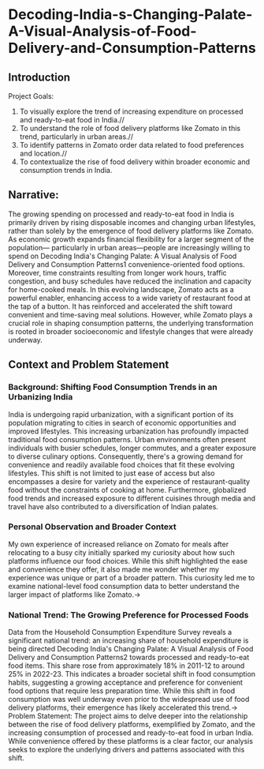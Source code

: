 # Decoding-India-s-Changing-Palate-A-Visual-Analysis-of-Food-Delivery-and-Consumption-Patterns

## Introduction
Project Goals:
 1. To visually explore the trend of increasing expenditure on processed and 
ready-to-eat food in India.//
2. To understand the role of food delivery platforms like Zomato in this trend, 
particularly in urban areas.//
3. To identify patterns in Zomato order data related to food preferences and 
location.// 
4. To contextualize the rise of food delivery within broader economic and 
consumption trends in India.
## Narrative:
The growing spending on processed and ready-to-eat food in India is primarily 
driven by rising disposable incomes and changing urban lifestyles, rather than 
solely by the emergence of food delivery platforms like Zomato. As economic 
growth expands financial flexibility for a larger segment of the population—
particularly in urban areas—people are increasingly willing to spend on Decoding India's Changing Palate: A Visual Analysis of Food Delivery and Consumption Patterns1
convenience-oriented food options. Moreover, time constraints resulting from 
longer work hours, traffic congestion, and busy schedules have reduced the 
inclination and capacity for home-cooked meals. In this evolving landscape, 
Zomato acts as a powerful enabler, enhancing access to a wide variety of 
restaurant food at the tap of a button. It has reinforced and accelerated the shift 
toward convenient and time-saving meal solutions. However, while Zomato plays a 
crucial role in shaping consumption patterns, the underlying transformation is 
rooted in broader socioeconomic and lifestyle changes that were already 
underway.
## Context and Problem Statement
### Background: Shifting Food Consumption Trends in an Urbanizing India
India is undergoing rapid urbanization, with a significant portion of its population 
migrating to cities in search of economic opportunities and improved lifestyles. 
This increasing urbanization has profoundly impacted traditional food 
consumption patterns. Urban environments often present individuals with busier 
schedules, longer commutes, and a greater exposure to diverse culinary options. 
Consequently, there's a growing demand for convenience and readily available 
food choices that fit these evolving lifestyles. This shift is not limited to just ease 
of access but also encompasses a desire for variety and the experience of 
restaurant-quality food without the constraints of cooking at home. Furthermore, 
globalized food trends and increased exposure to different cuisines through media 
and travel have also contributed to a diversification of Indian palates.
### Personal Observation and Broader Context
My own experience of increased reliance on Zomato for meals  after relocating to 
a busy city initially sparked my curiosity about how such platforms influence our 
food choices. While this shift highlighted the ease and convenience they offer, it 
also made me wonder whether my experience was unique or part of a broader 
pattern. This curiosity led me to examine national-level food consumption data to 
better understand the larger impact of platforms like Zomato.→
### National Trend: The Growing Preference for Processed Foods
Data from the Household Consumption Expenditure Survey reveals a significant 
national trend: an increasing share of household expenditure is being directed Decoding India's Changing Palate: A Visual Analysis of Food Delivery and Consumption Patterns2
towards processed and ready-to-eat food items. This share rose from 
approximately 18% in 201112 to around 25% in 202223. This indicates a broader 
societal shift in food consumption habits, suggesting a growing acceptance and 
preference for convenient food options that require less preparation time. While 
this shift in food consumption was well underway even prior to the widespread 
use of food delivery platforms, their emergence has likely accelerated this trend.→ Problem Statement:
The project aims to delve deeper into the relationship between the rise of food 
delivery platforms, exemplified by Zomato, and the increasing consumption of 
processed and ready-to-eat food in urban India. While convenience offered by 
these platforms is a clear factor, our analysis seeks to explore the underlying 
drivers and patterns associated with this shift. 
